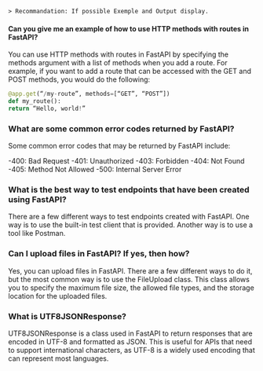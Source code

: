 ```mixed
> Recommandation: If possible Exemple and Output display.
```

#### Can you give me an example of how to use HTTP methods with routes in FastAPI?
You can use HTTP methods with routes in FastAPI by specifying the methods argument with a list of methods when you add a route. For example, if you want to add a route that can be accessed with the GET and POST methods, you would do the following:

  ```python
@app.get(“/my-route”, methods=[“GET”, “POST”])
def my_route():
return “Hello, world!”
  ```

### What are some common error codes returned by FastAPI?
Some common error codes that may be returned by FastAPI include:

-400: Bad Request
-401: Unauthorized
-403: Forbidden 
-404: Not Found
-405: Method Not Allowed
-500: Internal Server Error


### What is the best way to test endpoints that have been created using FastAPI?
There are a few different ways to test endpoints created with FastAPI. One way is to use the built-in test client that is provided. Another way is to use a tool like Postman.


### Can I upload files in FastAPI? If yes, then how?
Yes, you can upload files in FastAPI. There are a few different ways to do it, but the most common way is to use the FileUpload class. This class allows you to specify the maximum file size, the allowed file types, and the storage location for the uploaded files.


### What is UTF8JSONResponse?
UTF8JSONResponse is a class used in FastAPI to return responses that are encoded in UTF-8 and formatted as JSON. This is useful for APIs that need to support international characters, as UTF-8 is a widely used encoding that can represent most languages.